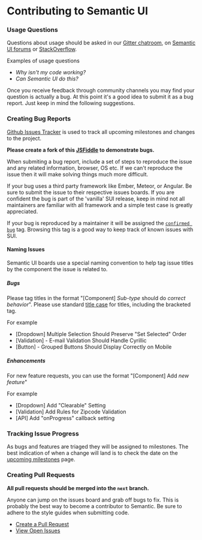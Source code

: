 # Contributing to Semantic UI

### Usage Questions

Questions about usage should be asked in our [Gitter chatroom](https://gitter.im/Semantic-Org/Semantic-UI), on [Semantic UI forums](http://forums.semantic-ui.com) or [StackOverflow](http://stackoverflow.com/questions/tagged/semantic-ui).

Examples of usage questions
* *Why isn't my code working?*
* *Can Semantic UI do this?*

Once you receive feedback through community channels you may find your question is actually a bug. At this point it's a good idea to submit it as a bug report. Just keep in mind the following suggestions.

### Creating Bug Reports

[Github Issues Tracker](https://github.com/Semantic-Org/Semantic-UI/issues) is used to track all upcoming milestones and changes to the project.

**Please create a fork of this [JSFiddle](https://jsfiddle.net/ca0rovs3/) to demonstrate bugs.**

When submiting a bug report, include a set of steps to reproduce the issue and any related information, browser, OS etc. If we can't reproduce the issue then it will make solving things much more difficult.

If your bug uses a third party framework like Ember, Meteor, or Angular. Be sure to submit the issue to their respective issues boards. If you are confident the bug is part of the 'vanilla' SUI release, keep in mind not all maintainers are familiar with all framework and a simple test case is greatly appreciated.

If your bug is reproduced by a maintainer it will be assigned the [`confirmed bug`](https://github.com/Semantic-Org/Semantic-UI/issues?q=is%3Aopen+is%3Aissue+label%3A%22Confirmed+Bug%22) tag. Browsing this tag is a good way to keep track of known issues with SUI.

#### Naming Issues

Semantic UI boards use a special naming convention to help tag issue titles by the component the issue is related to.

##### Bugs
Please tag titles in the format "[Component] *Sub-type* should do *correct behavior*". Please use standard [title case](http://www.titlecase.com) for titles, including the bracketed tag.

For example
* [Dropdown] Multiple Selection Should Preserve "Set Selected" Order
* [Validation] - E-mail Validation Should Handle Cyrillic
* [Button] - Grouped Buttons Should Display Correctly on Mobile

##### Enhancements

For new feature requests, you can use the format "[Component] Add *new feature*"

For example
* [Dropdown] Add "Clearable" Setting
* [Validation] Add Rules for Zipcode Validation
* [API] Add "onProgress" callback setting


### Tracking Issue Progress

As bugs and features are triaged they will be assigned to milestones. The best indication of when a change will land is to check the date on the  [upcoming milestones](https://github.com/Semantic-Org/Semantic-UI/milestones) page.

### Creating Pull Requests

**All pull requests should be merged into the `next` branch.**

Anyone can jump on the issues board and grab off bugs to fix. This is probably the best way to become a contributor to Semantic. Be sure to adhere to the style guides when submitting code.

* [Create a Pull Request](https://github.com/Semantic-Org/Semantic-UI/compare)
* [View Open Issues](https://github.com/Semantic-Org/Semantic-UI/issues)
